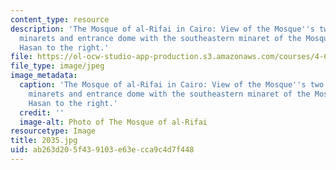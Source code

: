 ```yaml
---
content_type: resource
description: 'The Mosque of al-Rifai in Cairo: View of the Mosque''s two Mamluk-style
  minarets and entrance dome with the southeastern minaret of the Mosque of Sultan
  Hasan to the right.'
file: https://ol-ocw-studio-app-production.s3.amazonaws.com/courses/4-614-religious-architecture-and-islamic-cultures-fall-2002/ab263d205f439103e63ecca9c4d7f448_2035.jpg
file_type: image/jpeg
image_metadata:
  caption: 'The Mosque of al-Rifai in Cairo: View of the Mosque''s two Mamluk-style
    minarets and entrance dome with the southeastern minaret of the Mosque of Sultan
    Hasan to the right.'
  credit: ''
  image-alt: Photo of The Mosque of al-Rifai
resourcetype: Image
title: 2035.jpg
uid: ab263d20-5f43-9103-e63e-cca9c4d7f448
---
```

